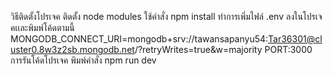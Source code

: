 วิธีติดตั้งโปรเจค ติดตั้ง node modules ใช้คำสั่ง npm install 
ทำการเพิ่มไฟล์ .env ลงในโปรเจคเเละพิมพ์โค้ดตามนี้ 
MONGODB_CONNECT_URI=mongodb+srv://tawansapanyu54:Tar36301@cluster0.8w3z2sb.mongodb.net/?retryWrites=true&w=majority
PORT:3000
การรันโค้ดโปรเจค พิมพ์คำสั่ง npm run dev
